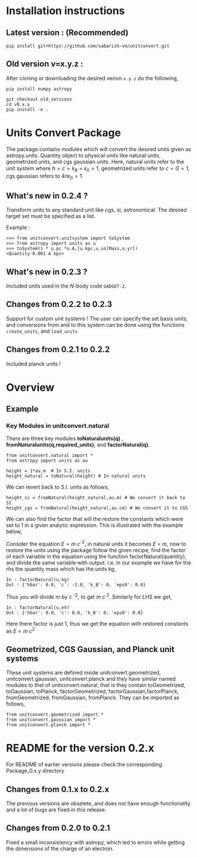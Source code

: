# Installation instructions

## Latest version : (Recommended)
``` Shell
pip install git+https://github.com/sabarish-vm/unitconvert.git 
```
## Old version v=x.y.z : 
After cloning or downloading the desired verion `x.y.z` do the following,  
``` Shell
pip install numpy astropy
```
``` Shell
git checkout old_versions
cd v0.x.y
pip install -e .
```

# Units Convert Package
The package contains modules which will convert the desired units given as astropy.units. Quantity object to physical units like natural units, geometrized units, and cgs gaussian units. Here, natural units refer to the unit system where ℏ = *c* = *k*<sub>*B*</sub> = *ϵ*<sub>0</sub> = 1, geometrized units refer to *c* = *G* = 1, cgs gaussian refers to 4*π*ϵ<sub>0</sub> = 1

## What's new in 0.2.4 ?
Transform units to any standard unit like cgs, si, astronomical. The desired target set must be specified as a list.

Example :

    >>> from unitconvert.unitsystem import toSystem
    >>> from astropy import units as u
    >>> toSystem(1 * u.pc *u.A,[u.kpc,u.solMass,u.yr])
    <Quantity 0.001 A kpc>

## What's new in 0.2.3 ?
Included units used in the $N$-body code `GADGET-2`.

## Changes from 0.2.2 to 0.2.3

Support for custom unit systems ! The user can specify the set basis units, and conversions from and to this system can be done using the functions `create_units`, and `load_units`

## Changes from 0.2.1 to 0.2.2
Included planck units ! 

# Overview
## Example
### Key Modules in unitconvert.natural 
There are three key modules **toNaturalunits(q)** ,  **fromNaturalunits(q,required_units)**, and **factorNatural(q)**.

	from unitconvert.natural import *
	from astropy import units as au 
    
    height = 1*au.m  # In S.I. units
    height_natural = toNatural(height) # In natural units 
    
We can revert back to S.I. units as follows,
    
    height_si = fromNatural(height_natural,au.m) # We convert it back to SI
    height_cgs = fromNatural(height_natural,au.cm) # We convert it to CGS

We can also find the factor that will the restore the constants which were set to 1 in a given analytic expression. This is illustrated with the example below,

Consider the equation *E* = *m* *c*<sup>-2</sup>, in natural units it becomes *E* = *m*, now to restore the units using the package follow the given recipe, find the factor of each variable in the equation using the function factorNatural(quantity), and divide the same variable with output. i.e. in our example we have for the rhs the quantity mass which has the units kg,

    In : factorNatural(u.kg)
    Out : {'hbar': 0.0, 'c': -2.0, 'k_B': 0, 'eps0': 0.0}

Thus you will divide *m* by *c* <sup>-2</sup>, to get *m* *c* <sup>2</sup>. Similarly for LHS we get,

    In : factorNatural(u.eV)
    Out : {'hbar': 0.0, 'c': 0.0, 'k_B': 0, 'eps0': 0.0}

Here there factor is just 1, thus we get the equation with restored constants as *E* = *m* *c*<sup>2</sup>

## Geometrized, CGS Gaussian, and Planck unit systems 

These unit systems are defined inside unitconvert.geometrized, unitconvert.gaussian, unitconvert.planck and they have similar named modules to that of unitconvert.natural, that is they contain toGeometrized, toGaussian, toPlanck, factorGeometrized, factorGaussian,factorPlanck, fromGeometrized, fromGaussian, fromPlanck. They can be imported as follows, 

    from unitconvert.geometrized import *
    from unitconvert.gaussian import *
    from unitconvert.planck import *

# README for the version 0.2.x 

For README of earlier versions please check the corresponding Package_0.x.y directory

## Changes from 0.1.x to 0.2.x

The previous versions are obselete, and does not have enough functionality and a lot of bugs are fixed in this release. 

## Changes from 0.2.0 to 0.2.1 

Fixed a small inconsistency with astropy, which led to errors while getting the dimensions of the charge of an electron.

